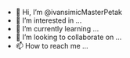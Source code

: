 - 👋 Hi, I’m @ivansimicMasterPetak
- 👀 I’m interested in ...
- 🌱 I’m currently learning ...
- 💞️ I’m looking to collaborate on ...
- 📫 How to reach me ...

<!---![IMG_20231219_165054016_HDR](https://github.com/ivansimicMasterPetak/ivansimicMasterPetak/assets/154402717/7d3c3692-b642-4f91-a420-4bfba3b77fce)
![IMG_20231219_165057779_HDR](https://github.com/ivansimicMasterPetak/ivansimicMasterPetak/assets/154402717/03baf9da-ea54-47cd-9dd8-40d8af975420)

ivansimicMasterPetak/ivansimicMasterPetak is a ✨ special ✨ repository because its `README.md` (this file) appears on your GitHub profile.
You can click the Preview link to take a look at your changes.
--->
